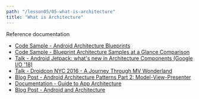```yaml
---
path: "/lesson05/05-what-is-architecture"
title: "What is Architecture"
---
```


<youtube id="Jz5US7_0528"></youtube>

<p>Reference documentation</p>
<ul>
<li><a target="_blank" href="https://github.com/googlesamples/android-architecture">Code Sample - Android Architecture Blueprints</a></li>
<li><a target="_blank" href="https://github.com/googlesamples/android-architecture/wiki/Samples-at-a-glance">Code Sample - Blueprint Architecture Samples at a Glance Comparison</a></li>
<li><a target="_blank" href="https://www.youtube.com/watch?v=pErTyQpA390">Talk - Android Jetpack: what's new in Architecture Components (Google I/O '18)</a></li>
<li><a target="_blank" href="https://www.youtube.com/watch?v=QrbhPcbZv0I">Talk - Droidcon NYC 2016 - A Journey Through MV Wonderland </a></li>
<li><a target="_blank" href="https://medium.com/upday-devs/android-architecture-patterns-part-2-model-view-presenter-8a6faaae14a5">Blog Post - Android Architecture Patterns Part 2:
Model-View-Presenter </a></li>
<li><a target="_blank" href="https://developer.android.com/jetpack/docs/guide">Documentation - Guide to App Architecture </a></li>
<li><a target="_blank" href="https://android-developers.googleblog.com/2017/05/android-and-architecture.html">Blog Post - Android and Architecture</a></li>
</ul>
